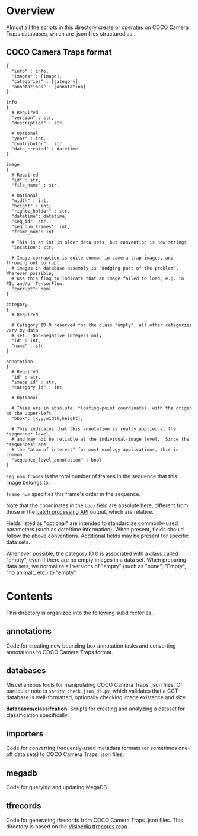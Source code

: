# Overview

Almost all the scripts in this directory create or operates on COCO Camera Traps databases, which are .json files structured as...

## COCO Camera Traps format

```
{
  "info" : info,
  "images" : [image],
  "categories" : [category],
  "annotations" : [annotation]
}

info 
{
  # Required
  "version" : str,
  "description" : str,
  
  # Optional
  "year" : int,
  "contributor" : str
  "date_created" : datetime
}

image
{
  # Required
  "id" : str,
  "file_name" : str,
  
  # Optional
  "width" : int,
  "height" : int,
  "rights_holder" : str,    
  "datetime": datetime,  
  "seq_id": str,
  "seq_num_frames": int,
  "frame_num": int
  
  # This is an int in older data sets, but convention is now strings
  "location": str,
  
  # Image corruption is quite common in camera trap images, and throwing out corrupt
  # images in database assembly is "dodging part of the problem".  Wherever possible,
  # use this flag to indicate that an image failed to load, e.g. in PIL and/or TensorFlow.
  "corrupt": bool
}

category
{
  # Required
  
  # Category ID 0 reserved for the class "empty"; all other categories vary by data
  # set.  Non-negative integers only.
  "id" : int,
  "name" : str  
}

annotation
{
  # Required
  "id" : str,
  "image_id" : str,  
  "category_id" : int,
  
  # Optional
  
  # These are in absolute, floating-point coordinates, with the origin at the upper-left
  "bbox": [x,y,width,height],
  
  # This indicates that this annotation is really applied at the *sequence* level,
  # and may not be reliable at the individual-image level.  Since the *sequences* are
  # the "atom of interest" for most ecology applications, this is common.
  "sequence_level_annotation" : bool
}
```

`seq_num_frames` is the total number of frames in the sequence that this image belongs to.

`frame_num` specifies this frame's order in the sequence.

Note that the coordinates in the `bbox` field are absolute here, different from those in the [batch processing API](api/batch_processing/README.md) output, which are relative.

Fields listed as "optional" are intended to standardize commonly-used parameters (such as date/time information).  When present, fields should follow the above conventions.  Additional fields may be present for specific data sets.

Whenever possible, the category ID 0 is associated with a class called "empty", even if there are no empty images in a data set.  When preparing data sets, we normalize all versions of "empty" (such as "none", "Empty", "no animal", etc.) to "empty".

# Contents

This directory is organized into the following subdirectories...

## annotations
Code for creating new bounding box annotation tasks and converting annotations to COCO Camera Traps format.

## databases
Miscellaneous tools for manipulating COCO Camera Traps .json files.  Of particular note is `sanity_check_json_db.py`, which validates that a CCT database is well-formatted, optionally checking image existence and size.

**databases/classifcation**: Scripts for creating and analyzing a dataset for classification specifically.

## importers
Code for converting frequently-used metadata formats (or sometimes one-off data sets) to COCO Camera Traps .json files.

## megadb
Code for querying and updating MegaDB.

## tfrecords
Code for generating tfrecords from COCO Camera Traps .json files.  This directory is based on the [Visipedia tfrecords repo](https://github.com/visipedia/tfrecords).
